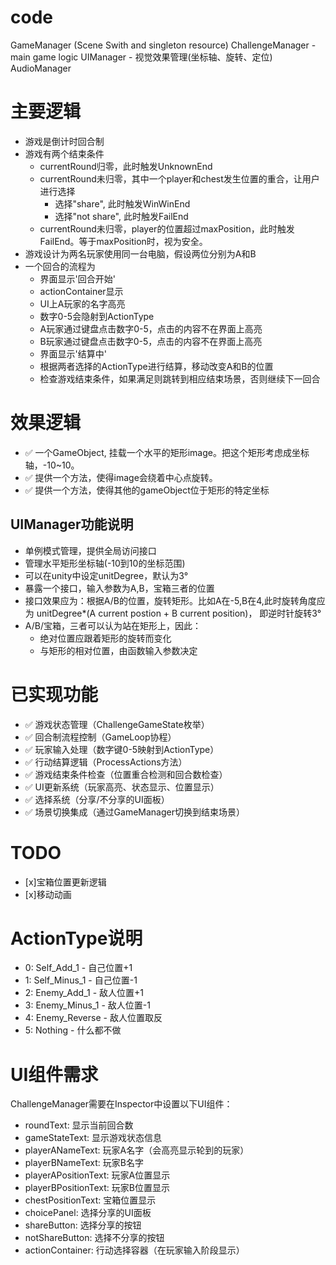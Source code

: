 # code
GameManager (Scene Swith and singleton resource)
ChallengeManager - main game logic
UIManager - 视觉效果管理(坐标轴、旋转、定位)
AudioManager

# 主要逻辑
- 游戏是倒计时回合制
- 游戏有两个结束条件
  - currentRound归零，此时触发UnknownEnd
  - currentRound未归零，其中一个player和chest发生位置的重合，让用户进行选择
    - 选择"share", 此时触发WinWinEnd
    - 选择"not share", 此时触发FailEnd
  - currentRound未归零，player的位置超过maxPosition，此时触发FailEnd。等于maxPosition时，视为安全。
- 游戏设计为两名玩家使用同一台电脑，假设两位分别为A和B
- 一个回合的流程为
  - 界面显示'回合开始'
  - actionContainer显示
  - UI上A玩家的名字高亮
  - 数字0-5会隐射到ActionType
  - A玩家通过键盘点击数字0-5，点击的内容不在界面上高亮
  - B玩家通过键盘点击数字0-5，点击的内容不在界面上高亮
  - 界面显示'结算中'
  - 根据两者选择的ActionType进行结算，移动改变A和B的位置
  - 检查游戏结束条件，如果满足则跳转到相应结束场景，否则继续下一回合

# 效果逻辑
- ✅ 一个GameObject, 挂载一个水平的矩形image。把这个矩形考虑成坐标轴，-10~10。
- ✅ 提供一个方法，使得image会绕着中心点旋转。
- ✅ 提供一个方法，使得其他的gameObject位于矩形的特定坐标

## UIManager功能说明
- 单例模式管理，提供全局访问接口
- 管理水平矩形坐标轴(-10到10的坐标范围)
- 可以在unity中设定unitDegree，默认为3°
- 暴露一个接口，输入参数为A,B，宝箱三者的位置
- 接口效果应为：根据A/B的位置，旋转矩形。比如A在-5,B在4,此时旋转角度应为 unitDegree*(A current postion + B current position)， 即逆时针旋转3°
- A/B/宝箱，三者可以认为站在矩形上，因此：
  - 绝对位置应跟着矩形的旋转而变化
  - 与矩形的相对位置，由函数输入参数决定


# 已实现功能
- ✅ 游戏状态管理（ChallengeGameState枚举）
- ✅ 回合制流程控制（GameLoop协程）
- ✅ 玩家输入处理（数字键0-5映射到ActionType）
- ✅ 行动结算逻辑（ProcessActions方法）
- ✅ 游戏结束条件检查（位置重合检测和回合数检查）
- ✅ UI更新系统（玩家高亮、状态显示、位置显示）
- ✅ 选择系统（分享/不分享的UI面板）
- ✅ 场景切换集成（通过GameManager切换到结束场景）

# TODO
- [x]宝箱位置更新逻辑
- [x]移动动画


# ActionType说明
- 0: Self_Add_1 - 自己位置+1
- 1: Self_Minus_1 - 自己位置-1  
- 2: Enemy_Add_1 - 敌人位置+1
- 3: Enemy_Minus_1 - 敌人位置-1
- 4: Enemy_Reverse - 敌人位置取反
- 5: Nothing - 什么都不做

# UI组件需求
ChallengeManager需要在Inspector中设置以下UI组件：
- roundText: 显示当前回合数
- gameStateText: 显示游戏状态信息
- playerANameText: 玩家A名字（会高亮显示轮到的玩家）
- playerBNameText: 玩家B名字
- playerAPositionText: 玩家A位置显示
- playerBPositionText: 玩家B位置显示  
- chestPositionText: 宝箱位置显示
- choicePanel: 选择分享的UI面板
- shareButton: 选择分享的按钮
- notShareButton: 选择不分享的按钮
- actionContainer: 行动选择容器（在玩家输入阶段显示）